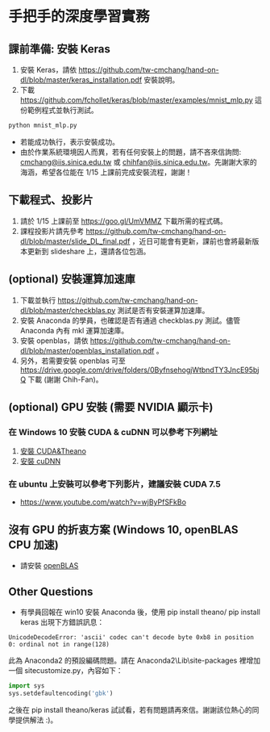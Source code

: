 # 手把手的深度學習實務
## 課前準備: 安裝 Keras
1. 安裝 Keras，請依 https://github.com/tw-cmchang/hand-on-dl/blob/master/keras_installation.pdf 安裝說明。
2. 下載 https://github.com/fchollet/keras/blob/master/examples/mnist_mlp.py 這份範例程式並執行測試。
```python
python mnist_mlp.py
```
+ 若能成功執行，表示安裝成功。
+ 由於作業系統環境因人而異，若有任何安裝上的問題，請不吝來信詢問: cmchang@iis.sinica.edu.tw 或 chihfan@iis.sinica.edu.tw。先謝謝大家的海涵，希望各位能在 1/15 上課前完成安裝流程，謝謝！

## 下載程式、投影片
1. 請於 1/15 上課前至 https://goo.gl/UmVMMZ 下載所需的程式碼。
2. 課程投影片請先參考 https://github.com/tw-cmchang/hand-on-dl/blob/master/slide_DL_final.pdf ，近日可能會有更新，課前也會將最新版本更新到 slideshare 上，還請各位包涵。

## (optional) 安裝運算加速庫
1. 下載並執行 https://github.com/tw-cmchang/hand-on-dl/blob/master/checkblas.py 測試是否有安裝運算加速庫。
2. 安裝 Anaconda 的學員，也確認是否有通過 checkblas.py 測試。儘管 Anaconda 內有 mkl 運算加速庫。
3. 安裝 openblas，請依 https://github.com/tw-cmchang/hand-on-dl/blob/master/openblas_installation.pdf 。
4. 另外，若需要安裝 openblas 可至 https://drive.google.com/drive/folders/0ByfnsehogjWtbndTY3JncE95bjQ 下載 (謝謝 Chih-Fan)。

## (optional) GPU 安裝 (需要 NVIDIA 顯示卡)
### 在 Windows 10 安裝 CUDA & cuDNN 可以參考下列網址
1. [安裝 CUDA&Theano](http://ankivil.com/installing-keras-theano-and-dependencies-on-windows-10/)
2. [安裝 cuDNN](http://ankivil.com/making-theano-faster-with-cudnn-and-cnmem-on-windows-10/)

### 在 ubuntu 上安裝可以參考下列影片，建議安裝 CUDA 7.5
* https://www.youtube.com/watch?v=wjByPfSFkBo

## 沒有 GPU 的折衷方案 (Windows 10, openBLAS CPU 加速)
* 請安裝 [openBLAS](https://github.com/chihfanhsu/dnn_hand_by_hand/blob/master/openblas_install.pdf)

## Other Questions
+ 有學員回報在 win10 安裝 Anaconda 後，使用 pip install theano/ pip install keras 出現下方錯誤訊息：
```pyhon
UnicodeDecodeError: 'ascii' codec can't decode byte 0xb8 in position 0: ordinal not in range(128)
```
此為 Anaconda2 的預設編碼問題。請在 Anaconda2\Lib\site-packages 裡增加一個 sitecustomize.py，內容如下：
```python
import sys 
sys.setdefaultencoding('gbk')
```
之後在 pip install theano/keras 試試看，若有問題請再來信。謝謝該位熱心的同學提供解法 :)。
